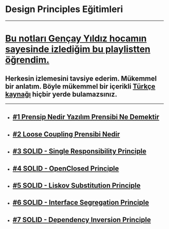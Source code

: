 # Design Principles Eğitimleri

***
# [Bu notları Gençay Yıldız hocamın sayesinde izlediğim bu playlistten öğrendim.](https://www.youtube.com/playlist?list=PLQVXoXFVVtp2eAq33DVNxeoXLXj4VMYpT)
## Herkesin izlemesini tavsiye ederim. Mükemmel bir anlatım. Böyle mükemmel bir içerikli [Türkçe kaynağı](https://www.youtube.com/c/Gen%C3%A7ayY%C4%B1ld%C4%B1z) hiçbir yerde bulamazsınız.
***
- ## [#1 Prensip Nedir Yazılım Prensibi Ne Demektir](https://github.com/musauyumaznotes/DesignPrinciples/blob/main/%231%20Prensip%20Nedir%20Yaz%C4%B1l%C4%B1m%20Prensibi%20Ne%20Demektir/ReadMe.md)
- ## [#2 Loose Coupling Prensibi Nedir](https://github.com/musauyumaznotes/DesignPrinciples/blob/main/%232%20Loose%20Coupling%E2%80%8B%20Prensibi%20Nedir/ReadMe.md)
- ## [#3 SOLID - Single Responsibility Principle](https://github.com/musauyumaznotes/DesignPrinciples/blob/main/%233%20SOLID%20-%20Single%20Responsibility%E2%80%8B%20Principle/ReadMe.md)
- ## [#4 SOLID - OpenClosed Principle](https://github.com/musauyumaznotes/DesignPrinciples/blob/main/%234%20SOLID%20-%20OpenClosed%20Principle/ReadMe.md)
- ## [#5 SOLID - Liskov Substitution Principle](https://github.com/musauyumaznotes/DesignPrinciples/blob/main/%235%20SOLID%20-%20Liskov%20Substitution%20Principle/ReadMe.md)
- ## [#6 SOLID - Interface Segregation Principle](https://github.com/musauyumaznotes/DesignPrinciples/blob/main/%236%20SOLID%20-%20Interface%20Segregation%20Principle/ReadMe.md)
- ## [#7 SOLID - Dependency Inversion Principle](https://github.com/musauyumaznotes/DesignPrinciples/blob/main/%237%20SOLID%20-%20Dependency%20Inversion%20Principle/ReadMe.md)
